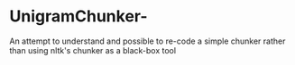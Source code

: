 # UnigramChunker-

An attempt to understand and possible to re-code a simple chunker rather than using nltk's chunker as a black-box tool
